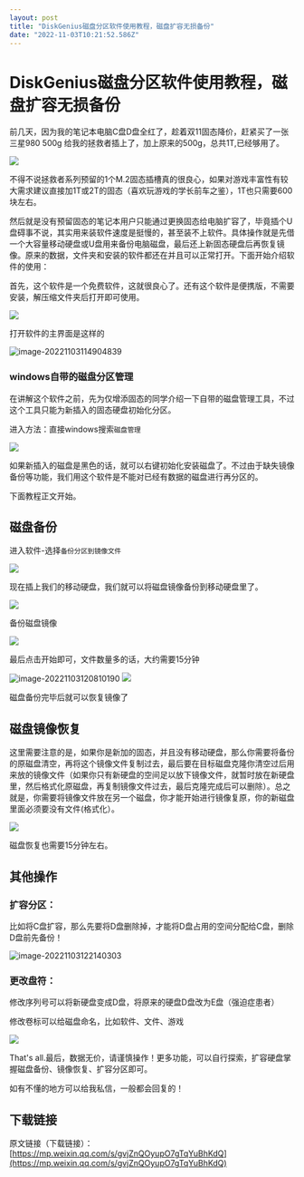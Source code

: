 ```yaml
---
layout: post
title: "DiskGenius磁盘分区软件使用教程，磁盘扩容无损备份"
date: "2022-11-03T10:21:52.586Z"
---
```

DiskGenius磁盘分区软件使用教程，磁盘扩容无损备份
=============================

前几天，因为我的笔记本电脑C盘D盘全红了，趁着双11固态降价，赶紧买了一张三星980 500g 给我的拯救者插上了，加上原来的500g，总共1T,已经够用了。

![](https://img2022.cnblogs.com/blog/2910984/202211/2910984-20221103114354592-2025263736.png)

不得不说拯救者系列预留的1个M.2固态插槽真的很良心，如果对游戏丰富性有较大需求建议直接加1T或2T的固态（喜欢玩游戏的学长前车之鉴），1T也只需要600块左右。

然后就是没有预留固态的笔记本用户只能通过更换固态给电脑扩容了，毕竟插个U盘碍事不说，其实用来装软件速度是挺慢的，甚至装不上软件。具体操作就是先借一个大容量移动硬盘或U盘用来备份电脑磁盘，最后还上新固态硬盘后再恢复镜像。原来的数据，文件夹和安装的软件都还在并且可以正常打开。下面开始介绍软件的使用：

首先，这个软件是一个免费软件，这就很良心了。还有这个软件是便携版，不需要安装，解压缩文件夹后打开即可使用。

![](https://img2022.cnblogs.com/blog/2910984/202211/2910984-20221103115212275-636838648.png)

打开软件的主界面是这样的

![image-20221103114904839](https://img2022.cnblogs.com/blog/2910984/202211/2910984-20221103114909974-303320978.png)

### windows自带的磁盘分区管理

在讲解这个软件之前，先为仅增添固态的同学介绍一下自带的磁盘管理工具，不过这个工具只能为新插入的固态硬盘初始化分区。

进入方法：直接windows搜索`磁盘管理`

![](https://img2022.cnblogs.com/blog/2910984/202211/2910984-20221103115649714-1334161323.png)

如果新插入的磁盘是黑色的话，就可以右键初始化安装磁盘了。不过由于缺失镜像备份等功能，我们用这个软件是不能对已经有数据的磁盘进行再分区的。

下面教程正文开始。

磁盘备份
----

进入软件-选择`备份分区到镜像文件`

![](https://img2022.cnblogs.com/blog/2910984/202211/2910984-20221103120111452-1042701746.png)

现在插上我们的移动硬盘，我们就可以将磁盘镜像备份到移动硬盘里了。

![](https://img2022.cnblogs.com/blog/2910984/202211/2910984-20221103120419843-2082777318.png)

备份磁盘镜像

![](https://img2022.cnblogs.com/blog/2910984/202211/2910984-20221103120703481-438312642.png)

最后点击开始即可，文件数量多的话，大约需要15分钟

![image-20221103120810190](https://img2022.cnblogs.com/blog/2910984/202211/2910984-20221103120812024-1616107157.png) ![](https://img2022.cnblogs.com/blog/2910984/202211/2910984-20221103120921565-247619123.png)

磁盘备份完毕后就可以恢复镜像了

磁盘镜像恢复
------

这里需要注意的是，如果你是新加的固态，并且没有移动硬盘，那么你需要将备份的原磁盘清空，再将这个镜像文件复制过去，最后要在目标磁盘克隆你清空过后用来放的镜像文件（如果你只有新硬盘的空间足以放下镜像文件，就暂时放在新硬盘里，然后格式化原磁盘，再复制镜像文件过去，最后克隆完成后可以删除）。总之就是，你需要将镜像文件放在另一个磁盘，你才能开始进行镜像复原，你的新磁盘里面必须要没有文件(格式化）。

![](https://img2022.cnblogs.com/blog/2910984/202211/2910984-20221103121432686-758984913.png)

磁盘恢复也需要15分钟左右。

其他操作
----

### 扩容分区：

比如将C盘扩容，那么先要将D盘删除掉，才能将D盘占用的空间分配给C盘，删除D盘前先备份！

![image-20221103122140303](https://img2022.cnblogs.com/blog/2910984/202211/2910984-20221103122141781-869834676.png)

### 更改盘符：

修改序列号可以将新硬盘变成D盘，将原来的硬盘D盘改为E盘（强迫症患者）

修改卷标可以给磁盘命名，比如软件、文件、游戏

![](https://img2022.cnblogs.com/blog/2910984/202211/2910984-20221103130912660-1482876067.png)

That's all.最后，数据无价，请谨慎操作！更多功能，可以自行探索，扩容硬盘掌握磁盘备份、镜像恢复、扩容分区即可。

如有不懂的地方可以给我私信，一般都会回复的！

下载链接
----

原文链接（下载链接）：[https://mp.weixin.qq.com/s/gvjZnQOyupO7gTqYuBhKdQ](https://mp.weixin.qq.com/s/gvjZnQOyupO7gTqYuBhKdQ)